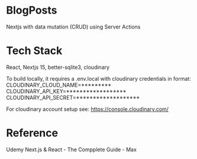 # BlogPosts
Nextjs with data mutation (CRUD) using Server Actions

# Tech Stack
React, Nextjs 15, better-sqlite3, cloudinary

To build locally, it requires a .env.local with cloudinary credentials in format:
CLOUDINARY_CLOUD_NAME=*********
CLOUDINARY_API_KEY=******************
CLOUDINARY_API_SECRET=*******************

For cloudinary account setup see: https://console.cloudinary.com/

# Reference
Udemy Next.js & React - The Compplete Guide - Max
